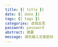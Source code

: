 ```yaml
---
title: {{ title }}
date: {{ date }}
tags: {{ tags }}
categories: 自我反思
password: password
abstract: 摘要
message: 请先输入文章密码
---
```

